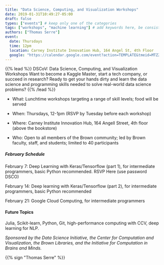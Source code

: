 ```yaml
---
title: "Data Science, Computing, and Visualization Workshops"
date: 2019-01-31T10:49:27-05:00
draft: false
types: ["events"] # keep only one of the categories
tags: ["workshops", "machine learning"] # add keywords here, be consistent with other posts.
authors: ["Thomas Serre"]
event:
  date: Thursdays
  time: 12pm
  location: Carney Institute Innovation Hub, 164 Angel St, 4th Floor
  google: "https://calendar.google.com/event?action=TEMPLATE&tmeid=MTZ2bGljNThhcGNqZWY5aGdqZmxtMTRxM3BfMjAxOTAyMjhUMTcwMDAwWiBicm93bi5lZHVfMGM4bnBtb2x0ZnY0NHRuMHY0ZGdhYWh0NDhAZw&tmsrc=brown.edu_0c8npmoltfv44tn0v4dgaaht48%40group.calendar.google.com&scp=ALL"
---
```


{{% lead %}}
DSCoV: Data Science, Computing, and Visualization Workshops
Want to become a Kaggle Master, start a tech company, or succeed in research? Ready to get your hands dirty and learn the data science and programming skills needed to solve real-world data science problems?
{{% /lead %}}

- What: Lunchtime workshops targeting a range of skill levels; food will be served

- When: Thursdays, 12-1pm (RSVP by Tuesday before each workshop)

- Where: Carney Institute Innovation Hub, 164 Angell Street, 4th floor (above the bookstore)

- Who: Open to all members of the Brown community; led by Brown faculty, staff, and students; limited to 40 participants

##### February Schedule

February 7: Deep Learning with Keras/Tensorflow (part 1), for intermediate programmers, basic Python recommended. RSVP Here (use password DSCO)

February 14: Deep learning with Keras/Tensorflow (part 2), for intermediate programmers, basic Python recommended

February 21: Google Cloud Computing, for intermediate programmers

#### Future Topics

Julia, Scikit-learn, Python, Git, high-performance computing with CCV, deep learning for NLP.  


*Sponsored by the Data Science Initiative, the Center for Computation and Visualization, the Brown Libraries, and the Initiative for Computation in Brains and Minds.*

{{% sign "Thomas Serre" %}}
